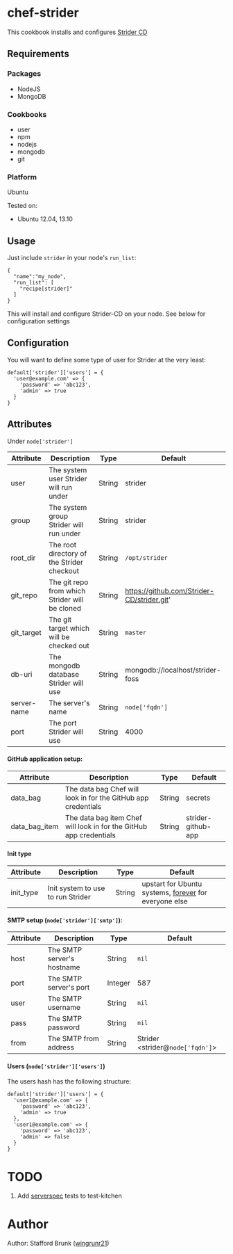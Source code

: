 # chef-strider
This cookbook installs and configures [Strider CD](https://github.com/Strider-CD/strider)

## Requirements

### Packages
- NodeJS
- MongoDB

### Cookbooks

- user
- npm
- nodejs
- mongodb
- git

### Platform

Ubuntu

Tested on:

* Ubuntu 12.04, 13.10

## Usage

Just include `strider` in your node's `run_list`:

    {
      "name":"my_node",
      "run_list": [
        "recipe[strider]"
      ]
    }

This will install and configure Strider-CD on your node. See below for
configuration settings

## Configuration

You will want to define some type of user for Strider at the very least:

    default['strider']['users'] = {
      'user@example.com' => {
        'password' => 'abc123',
        'admin' => true
      }
    }

## Attributes

Under `node['strider']`

Attribute | Description | Type | Default
----------|-------------|------|--------
user | The system user Strider will run under | String | strider
group | The system group Strider will run under | String | strider
root_dir | The root directory of the Strider checkout | String | `/opt/strider`
git_repo | The git repo from which Strider will be cloned | String | https://github.com/Strider-CD/strider.git'
git_target | The git target which will be checked out | String | `master`
db-uri | The mongodb database Strider will use | String | mongodb://localhost/strider-foss 
server-name | The server's name | String | `node['fqdn']`
port | The port Strider will use | String | 4000

#### GitHub application setup:

Attribute | Description | Type | Default
----------|-------------|------|--------
data_bag | The data bag Chef will look in for the GitHub app credentials | String | secrets
data_bag_item | The data bag item Chef will look in for the GitHub app credentials | String | strider-github-app

#### Init type

Attribute | Description | Type | Default
----------|-------------|------|--------
init_type | Init system to use to run Strider | String | upstart for Ubuntu systems, [forever](https://github.com/nodejitsu/forever) for everyone else

#### SMTP setup (`node['strider']['smtp']`):

Attribute | Description | Type | Default
----------|-------------|------|--------
host | The SMTP server's hostname | String | `nil`
port | The SMTP server's port | Integer | 587
user | The SMTP username | String | `nil`
pass | The SMTP password | String | `nil`
from | The SMTP from address | String | Strider \<strider@`node['fqdn']`\>

#### Users (`node['strider']['users']`)

The users hash has the following structure:

    default['strider']['users'] = {
      'user1@example.com' => {
        'password' => 'abc123',
        'admin' => true
      },
      'user1@example.com' => {
        'password' => 'abc123',
        'admin' => false
      }
    }

# TODO
1. Add [serverspec](http://serverspec.org/) tests to test-kitchen

# Author

Author: Stafford Brunk ([wingrunr21](https://github.com/wingrunr21))
